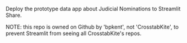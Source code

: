 Deploy the prototype data app about Judicial Nominations to Streamlit Share.

NOTE: this repo is owned on Github by 'bpkent', not 'CrosstabKite', to prevent Streamlit from seeing all CrosstabKite's repos.
